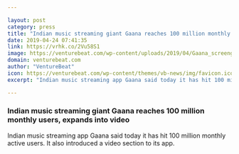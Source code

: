 ```yaml
---

layout: post
category: press
title: "Indian music streaming giant Gaana reaches 100 million monthly users, expands into video"
date: 2019-04-24 07:41:35
link: https://vrhk.co/2Vu58S1
image: https://venturebeat.com/wp-content/uploads/2019/04/Gaana_screengrab_venturebeat.jpg?w=1200&strip=all
domain: venturebeat.com
author: "VentureBeat"
icon: https://venturebeat.com/wp-content/themes/vb-news/img/favicon.ico
excerpt: "Indian music streaming app Gaana said today it has hit 100 million monthly active users. It also introduced a video section to its app."

---
```


### Indian music streaming giant Gaana reaches 100 million monthly users, expands into video

Indian music streaming app Gaana said today it has hit 100 million monthly active users. It also introduced a video section to its app.